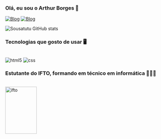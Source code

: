 ### Olá, eu sou o Arthur Borges 🚀

[![Blog](https://img.shields.io/badge/Discord-7289DA?style=for-the-badge&logo=discord&logoColor=white)](https://discord.com/channels/@SrBaiano)
[![Blog](https://img.shields.io/badge/Instagram-E4405F?style=for-the-badge&logo=instagram&logoColor=white)](https://instagram.com/arthurborges_s)

![Sousatutu GitHub stats](https://github-readme-stats.vercel.app/api?username=Sousatutu&show_icons=true&theme=dracula)

### Tecnologias que gosto de usar 🖥️
<div style="display: inline_block"><br/>
    <img alt="html5" src="https://img.shields.io/badge/HTML5-E34F26?style=for-the-badge&logo=html5&logoColor=white">
     <img alt="css" src="https://img.shields.io/badge/CSS-239120?&style=for-the-badge&logo=css3&logoColor=white">
</div>

### Estutante do IFTO, formando em técnico em informática 👨🏾‍💻
<div style="display: inline_block"><br/>
    <img alt="ifto" src="https://upload.wikimedia.org/wikipedia/commons/2/26/Logomarca_IFTO_versao3.jpg" Height="150" width="100">
</div>
